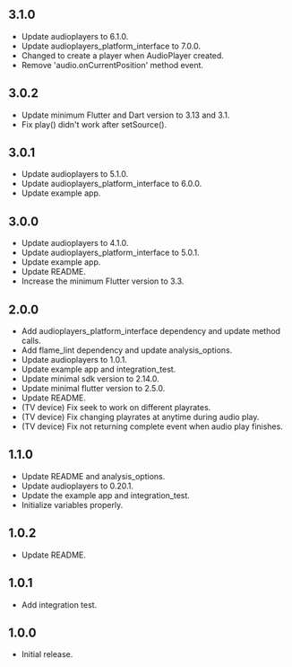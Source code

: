 ## 3.1.0

* Update audioplayers to 6.1.0.
* Update audioplayers_platform_interface to 7.0.0.
* Changed to create a player when AudioPlayer created.
* Remove 'audio.onCurrentPosition' method event.

## 3.0.2

* Update minimum Flutter and Dart version to 3.13 and 3.1.
* Fix play() didn't work after setSource().

## 3.0.1

* Update audioplayers to 5.1.0.
* Update audioplayers_platform_interface to 6.0.0.
* Update example app.

## 3.0.0

* Update audioplayers to 4.1.0.
* Update audioplayers_platform_interface to 5.0.1.
* Update example app.
* Update README.
* Increase the minimum Flutter version to 3.3.

## 2.0.0

* Add audioplayers_platform_interface dependency and update method calls.
* Add flame_lint dependency and update analysis_options.
* Update audioplayers to 1.0.1.
* Update example app and integration_test.
* Update minimal sdk version to 2.14.0.
* Update minimal flutter version to 2.5.0.
* Update README.
* (TV device) Fix seek to work on different playrates.
* (TV device) Fix changing playrates at anytime during audio play.
* (TV device) Fix not returning complete event when audio play finishes.

## 1.1.0

* Update README and analysis_options.
* Update audioplayers to 0.20.1.
* Update the example app and integration_test.
* Initialize variables properly.

## 1.0.2

* Update README.

## 1.0.1

* Add integration test.

## 1.0.0

* Initial release.
